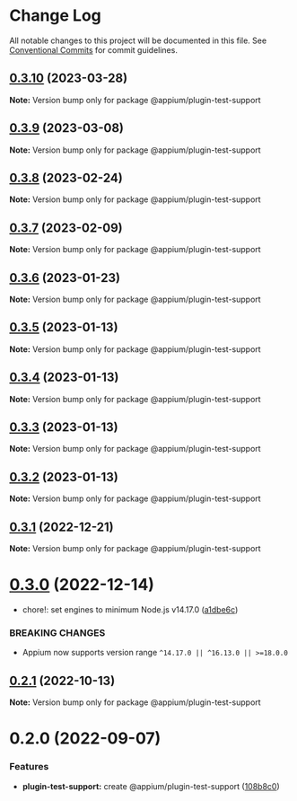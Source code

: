 # Change Log

All notable changes to this project will be documented in this file.
See [Conventional Commits](https://conventionalcommits.org) for commit guidelines.

## [0.3.10](https://github.com/appium/appium/compare/@appium/plugin-test-support@0.3.9...@appium/plugin-test-support@0.3.10) (2023-03-28)

**Note:** Version bump only for package @appium/plugin-test-support





## [0.3.9](https://github.com/appium/appium/compare/@appium/plugin-test-support@0.3.8...@appium/plugin-test-support@0.3.9) (2023-03-08)

**Note:** Version bump only for package @appium/plugin-test-support





## [0.3.8](https://github.com/appium/appium/compare/@appium/plugin-test-support@0.3.7...@appium/plugin-test-support@0.3.8) (2023-02-24)

**Note:** Version bump only for package @appium/plugin-test-support





## [0.3.7](https://github.com/appium/appium/compare/@appium/plugin-test-support@0.3.6...@appium/plugin-test-support@0.3.7) (2023-02-09)

**Note:** Version bump only for package @appium/plugin-test-support





## [0.3.6](https://github.com/appium/appium/compare/@appium/plugin-test-support@0.3.5...@appium/plugin-test-support@0.3.6) (2023-01-23)

**Note:** Version bump only for package @appium/plugin-test-support





## [0.3.5](https://github.com/appium/appium/compare/@appium/plugin-test-support@0.3.4...@appium/plugin-test-support@0.3.5) (2023-01-13)

**Note:** Version bump only for package @appium/plugin-test-support





## [0.3.4](https://github.com/appium/appium/compare/@appium/plugin-test-support@0.3.3...@appium/plugin-test-support@0.3.4) (2023-01-13)

**Note:** Version bump only for package @appium/plugin-test-support





## [0.3.3](https://github.com/appium/appium/compare/@appium/plugin-test-support@0.3.2...@appium/plugin-test-support@0.3.3) (2023-01-13)

**Note:** Version bump only for package @appium/plugin-test-support





## [0.3.2](https://github.com/appium/appium/compare/@appium/plugin-test-support@0.3.1...@appium/plugin-test-support@0.3.2) (2023-01-13)

**Note:** Version bump only for package @appium/plugin-test-support





## [0.3.1](https://github.com/appium/appium/compare/@appium/plugin-test-support@0.3.0...@appium/plugin-test-support@0.3.1) (2022-12-21)

**Note:** Version bump only for package @appium/plugin-test-support

# [0.3.0](https://github.com/appium/appium/compare/@appium/plugin-test-support@0.2.1...@appium/plugin-test-support@0.3.0) (2022-12-14)

- chore!: set engines to minimum Node.js v14.17.0 ([a1dbe6c](https://github.com/appium/appium/commit/a1dbe6c43efe76604943a607d402f4c8b864d652))

### BREAKING CHANGES

- Appium now supports version range `^14.17.0 || ^16.13.0 || >=18.0.0`

## [0.2.1](https://github.com/appium/appium/compare/@appium/plugin-test-support@0.2.0...@appium/plugin-test-support@0.2.1) (2022-10-13)

**Note:** Version bump only for package @appium/plugin-test-support

# 0.2.0 (2022-09-07)

### Features

- **plugin-test-support:** create @appium/plugin-test-support ([108b8c0](https://github.com/appium/appium/commit/108b8c0209dc3f5755de82f1b6e622c76ece5ac3))
